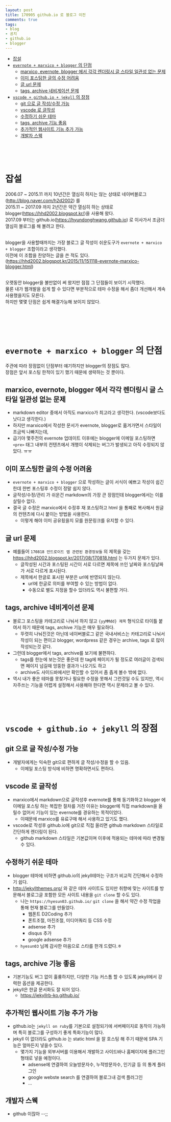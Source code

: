 ```yaml
---
layout: post
title: 170905 github.io 로 블로그 이전
comments: true
tags:
- blog
- 공지
- github.io
- blogger
---
```


<!-- TOC -->

- [잡설](#잡설)
- [`evernote + marxico + blogger` 의 단점](#evernote--marxico--blogger-의-단점)
    - [marxico, evernote, blogger 에서 각각 렌더링시 글 스타일 일관성 없는 문제](#marxico-evernote-blogger-에서-각각-렌더링시-글-스타일-일관성-없는-문제)
    - [이미 포스팅한 글의 수정 어려움](#이미-포스팅한-글의-수정-어려움)
    - [글 url 문제](#글-url-문제)
    - [tags, archive 네비게이션 문제](#tags-archive-네비게이션-문제)
- [`vscode + github.io + jekyll` 의 장점](#vscode--githubio--jekyll-의-장점)
    - [git 으로 글 작성/수정 가능](#git-으로-글-작성수정-가능)
    - [vscode 로 글작성](#vscode-로-글작성)
    - [수정하기 쉬운 테마](#수정하기-쉬운-테마)
    - [tags, archive 기능 좋음](#tags-archive-기능-좋음)
    - [추가적인 웹사이트 기능 추가 가능](#추가적인-웹사이트-기능-추가-가능)
    - [개발자 스웩](#개발자-스웩)

<!-- /TOC -->

<br>
<br>
<br>

# 잡설
2006.07 ~ 2015.11 까지 10년간은 열심히 하지는 않는 상태로 네이버블로그(http://blog.naver.com/h2d2002) 를 <br>
2015.11 ~ 2017.09 까지 2년간은 약간 열심히 하는 상태로 blogger(https://hhd2002.blogspot.kr/)을 사용해 왔다. <br>
2017.09 부터는 github.io(https://hyundonghwang.github.io) 로 이사가서 조금더 열심히 블로그를 해 볼려고 한다. <br>
<br>

blogger을 사용할때까지는 가장 블로그 글 작성이 쉬운도구가 `evernote + marxico + blogger` 조합이라고 생각했다. <br>
이전에 이 조합을 찬양하는 글을 쓴 적도 있다. (https://hhd2002.blogspot.kr/2015/11/151118-evernote-marxico-blogger.html) <br>
<br>

오랫동안 blogger을 불만없이 써 왔지만 점점 그 단점들이 보이기 시작했다. <br>
물론 내가 웹개발을 쉽게 할 수 있다면 부분적으로 테마 수정을 해서 좀더 개선해서 계속 사용했을지도 모른다. <br>
하지만 몇몇 단점은 쉽게 해결가능해 보이지 않았다. <br>
<br>

<br>
<br>
<br>

# `evernote + marxico + blogger` 의 단점
주관에 따라 장점없이 단점부터 얘기하지만 blogger의 장점도 많다. <br>
장점은 앞서 포스팅 한적이 있기 했기 때문에 생략하는 것 뿐이다. <br>

## marxico, evernote, blogger 에서 각각 렌더링시 글 스타일 일관성 없는 문제
- markdown editor 중에서 아직도 marxico가 최고라고 생각한다. (vscode보다도 낫다고 생각한다.)
- 하지만 marxico에서 작성한 문서가 evernote, blogger로 옮겨가면서 스타일이 조금씩 나빠지는데, 
- 급기야 몇주전의 evernote 업데이트 이후에는 blogger에 이메일 포스팅하면 `<pre>` 태그 내부의 컨텐츠에서 개행이 삭제되는 버그가 발생되고 아직 수정되지 않았다. ㅠㅠ

## 이미 포스팅한 글의 수정 어려움
- `evernote + marxico + blogger` 으로 작성하는 글이 서식이 예쁘고 작성이 쉽긴한데 한번 포스팅후 수정이 정말 쉽지 않다.
- 글작성/수정/관리 가 쉬운건 markdown의 가장 큰 장점인데 blogger에서는 이를 살릴수 없다.
- 결국 글 수정은 marxico에서 수정후 재 포스팅하고 html 을 통째로 복사해서 원글의 컨텐츠에 다시 붙이는 방법을 사용한다. 
    - 이렇게 해야 이미 공유됬을지 모를 원문링크를 유지할 수 있다.

## 글 url 문제
- 예를들어 `170818 안드로이드 앱 관련된 환경정보들` 의 제목을 갖는 https://hhd2002.blogspot.kr/2017/08/170818.html 는 두가지 문제가 있다.
    - 글작성된 시간과 포스팅된 시간이 서로 다르면 제목에 쓰인 날짜와 포스팅날짜가 서로 다르게 표시된다.
    - 제목에서 한글로 표시된 부분은 url에 반영되지 않는다.
        - url에 한글로 의미를 부여할 수 있는 방법이 없다.
        - 수동으로 별도 지정을 할수 있더라도 역시 불편할 거다.

## tags, archive 네비게이션 문제
- 블로그 포스팅을 카테고리로 나눠서 하지 않고 `{yyMMdd} 제목` 형식으로 타이틀 붙여서 하기 때문에 tags, archive 기능은 매우 필요하다.
    - 뚜렷히 나눠진것은 아닌데 네이버블로그 같은 국내서비스는 카테고리로 나눠서 작성이 되는 편이고 blogger, wordpress 같은 경우는 archive, tags 로 많이 작성되는것 같다.
- 그런데 blogger에서 tags, archive를 보기에 불편하다.
    - tags를 한눈에 보는것은 좋은데 한 tag에 페이지가 될 정도로 여러글이 검색되면 페이지 넘길때 엉뚱한 결과가 나오기도 하고
    - archive도 사이드바에서만 확인할 수 있어서 좀 좁게 볼수 밖에 없다.
- 역시 내가 좋은 테마를 못찾거나 필요한 수정을 못해서 그런것일 수도 있지만, 역시 자주쓰는 기능을 어렵게 설정해서 사용해야 한다면 역시 문제라고 볼 수 있다.

<br>
<br>
<br>

# `vscode + github.io + jekyll` 의 장점
## git 으로 글 작성/수정 가능
- 개발자에게는 익숙한 git으로 편하게 글 작성/수정을 할 수 있음.
    - 이메일 포스팅 방식에 비하면 명확하면서도 편하다.

## vscode 로 글작성
- marxico에서 markdown으로 글작성후 evernote를 통해 동기화하고 blogger 에 이메일 포스팅 하는 복잡한 절차를 거친 이유는 blogger에 직접 markdown을 올릴수 없어서 기능이 있는 evernote를 경유하는 목적이었다.
    - 이때문에 marxico를 유료구매 해서 사용하고 있기도 했다.
- vscode로 작성후 github.io에 git으로 직접 올리면 github markdown 스타일로 간단하게 렌더링이 된다.
    - github markdown 스타일은 기본값이며 이후에 적용되는 테마에 따라 변경될수 있다.

## 수정하기 쉬운 테마
- blogger 테마에 비하면 github.io의 jekyll테마는 구조가 비교적 간단해서 수정하기 쉽다.
- http://jekyllthemes.org/ 와 같은 테마 사이트도 있지만 취향에 맞는 사이트를 방문해서 블로그글 포함한 모든 사이트 내용을 `git clone` 할 수도 있다.
    - 나는 `https://hyesun03.github.io/` `git clone` 을 해서 약간 수정 작업을 통해 현재 블로그를 만들었다.
        - 웹폰트 D2Coding 추가
        - 폰트조절, 마진조절, 미디어쿼리 등 CSS 수정
        - adsense 추가
        - disqus 추가
        - google adsense 추가
    - `hyesun03` 님께 감사한 마음으로 스타를 한개 드렸다.ㅎ

## tags, archive 기능 좋음
- 기본기능도 버그 없이 훌륭하지만, 다양한 기능 커스톰 할 수 있도록 jekyll에서 강력한 옵션을 제공한다.
- jekyll은 한글 문서화도 잘 되어 있다.
    - https://jekyllrb-ko.github.io/

## 추가적인 웹사이트 기능 추가 가능
- github.io는 `jekyll on ruby`를 기본으로 설정되기에 서버페이지로 동작이 가능하며 특히 블로그를 구성하기 좋게 특화기능이 많다.
- jekyll 이 없더라도 github.io 는 static html 을 잘 호스팅 해 주기 때문에 SPA 기능은 얼마든지 넣을수 있다.
    - 몇가지 기능을 외부서버를 이용해서 개발하고 사이드바나 홈페이지에 플러그인 형태로 넣을 예정이다.
        - adsense에 연결하여 오늘방문자수, 누적방문자수, 인기글 등 의 통계 플러그인
        - google webste search 를 연결하여 블로그내 검색 플러그인
        - ...

## 개발자 스웩
- github 이잖아 --;;

<br>
<br>
<br>